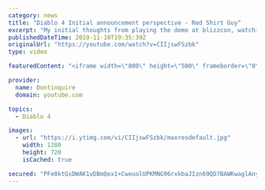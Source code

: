 ```yaml
---
category: news
title: "Diablo 4 Initial announcement perspective - Red Shirt Guy"
excerpt: "My initial thoughts from playing the demo at blizzcon, watching the developer interviews, and listening to the wacky Q&A from the systems and features panel."
publishedDateTime: 2019-11-10T19:35:39Z
originalUrl: "https://youtube.com/watch?v=CIIjswFSzbk"
type: video

featuredContent: "<iframe width=\"800\" height=\"500\" frameborder=\"0\" src=\"https://www.youtube.com/embed/CIIjswFSzbk\" allow=\"accelerometer; autoplay; encrypted-media; gyroscope; picture-in-picture\" allowfullscreen></iframe>"

provider:
  name: Dontinquire
  domain: youtube.com

topics:
  - Diablo 4

images:
  - url: "https://i.ytimg.com/vi/CIIjswFSzbk/maxresdefault.jpg"
    width: 1280
    height: 720
    isCached: true

secured: "PFe0ktGsDWAK1vDBmQex1+CweuolUPKMNG96rxkbaJIzn69QD7BAWKwaglAnyq9l7kKWV5QNtaRsK5OcU7cFBRclSqJ6b0OdVpFZ9H1pkvmU4818WMM3Wc5J8pwCfkT1X9ncQ0X8EvmYqpj91w6L4Cp1nec1S0wee6eMpeBxwWfDL2Prgh9WVj/DYHxjJIVM+z+XOOruozx/Knf/jW1d13DTpbugpO+hn2jLOpdYiOmQ+VEEpRVuSpWrqfRFk9FvqJSic72E1YuK8J4CBeGWcIW8HFeYgxjQWtPmYJeEiPuwPi/bPvWNI5GSOnhUFnRVb4/NCHunM5HW62QL3JcRsLtG+UBf0XwU5UcJsWvaCLPdlHFuEl2hETOxck9VsYRD8VgbE0r50J3eFYcOFr3h2Fb9k31aI4XDhsRMjTkhNf+mZt/JRj1UZda9TIe3nYv+;/FVbBjYXG5DubODW0IJqwg=="
---
```


